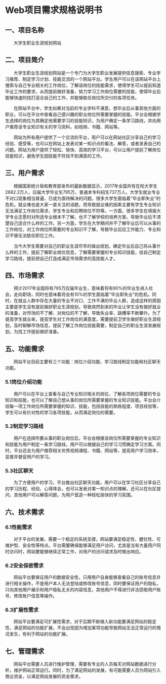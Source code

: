 # Web项目需求规格说明书

## 一、项目名称

   
&#160; &#160; &#160; &#160;大学生职业生涯规划网站

## 二、项目简介

&#160; &#160; &#160; &#160;大学生职业生涯规划网站是一个专门为大学生职业发展提供信息搜索、专业学习推荐、制定学习计划、技能交流的一个网站平台。学生用户可以在该网站平台上搜索与自己专业相关的工作岗位，了解该岗位的技能需求，使得学生可以提前知道毕业工作的要求，从而提前做好准备，努力学习工作岗位需要的技能，使得毕业后能够快速的找打适合自己的工作，并能够胜任岗位所交付的各项任务。

&#160; &#160; &#160; &#160;在网站平台中，学生如果对当前的专业学科不满意，想毕业后从事其他方面的职业，可以在平台中查看自己感兴趣的职业岗位所需要掌握的技能。平台会根据学生选择的岗位为其确定他需要学习的技能知识，为用户确定一条学习路线，并向用户推荐该专业知识有关的学习资料，如视频、书籍、网站等。

&#160; &#160; &#160; &#160;网站为所有用户提供了一个交流的平台，用户可以在网站社区分享自己的学习经验、感受等，也可以在网站上发表对某一知识点的看法、解答，或者发表自己的问题。网站为用户提供了轻松、愉快、高效的学习平台，可以让用户提前了解岗位技能知识，避免学生因技能不符找不到满意的工作。

## 三、用户需求

&#160; &#160; &#160; &#160;根据国家统计局和教育部发布的最新数据显示，2017年全国共有在校大学生2682.3万人，应届大学毕业生795万，普通本专科招生737万人。大学生就业专业不对口现象相当普遍，已成为亟待解决的问题。很多大学生面临着"毕业即失业"的危机，就业难也是大家一直关注的话题，而导致就业难的因素主要有学生专业知识无法满足工作岗位需求，学生专业和应聘岗位不符等。一方面，很多学生在填报大学专业志愿时对所选专业根本不了解，也不了解学校的培养方案，导致毕业后不清楚自己适合什么样的工作。另一方面，学生在大学期间并不了解毕业后可以从事的工作岗位，对工作岗位所需要的专业知识不了解，导致毕业后应工作能力、专业知识不够无法胜任职位工作。

&#160; &#160; &#160; &#160;当今大学生需要对自己的职业生涯尽早的做出规划，确定毕业后自己将从事什么样的工作，提前了解职业岗位信息，了解需要掌握的专业知识技能，给自己制定学习路线，提前把自己打造成满足市场需求的高技能人才。

## 四、市场需求

&#160; &#160; &#160; &#160;预计2017年全国将有795万应届毕业生，意味着将有90%的毕业生进入社会，走向职场，同时也意味着将会有10%的学生面临着"毕业即失业"的危机。同时，在就业人群中存在大量的专业不对口、工作不满的毕业人群，造成这样的原因主要是学生没有提前做好职业生涯规划，导致突然到来的毕业让学生没有做好就业的准备，对市场的不了解、对岗位的不了解，导致失业率、跳槽率不断攀升。为了提高学生就业率，提高学生对工作岗位的满意度，需要提前卫学生做好职业生涯规划，及时聊解市场信息，提前了解工作岗位技能需要，制定自己的职业生涯发展规划，为找工作提前做好准备。

## 五、功能需求

&#160; &#160; &#160; &#160;网站平台目前主要有三个功能：岗位介绍功能、学习路线制定功能和社区聊天功能。
### 5.1岗位介绍功能

&#160; &#160; &#160; &#160;用户可以在平台上查看与自己专业知识相关的岗位，了解各项岗位需要的专业知识和技能，也可以了解自己想从事的岗位所需要掌握的专业知识技能。平台会介绍每一项工作岗位所需要掌握的知识、技能，包括技能的熟练程度、项目经验等，学生可以有针对性的学习各项技能，从而满足岗位的需要。

### 5.2制定学习路线

&#160; &#160; &#160; &#160;用户在选择所要从事的职业岗位后，平台会根据该岗位所需要掌握的专业知识和技能为用户制定一条学习路线，用户可以根据自己的学习习惯确定学习方案。同时，平台还会为用户推荐相关优秀视频课程、书籍、网站等，提高用户学习效率，监督并督促用户的学习。

### 5.3社区聊天

&#160; &#160; &#160; &#160;为了方便用户的学习，平台推出社区聊天功能，用户可以在学习社区分享自己的学习历程、经验、心得体会，也可以发表对某一知识点的理解，还可以在社区提问，其他用户可以解答问题，为用户营造一种轻松愉快的学习氛围。

## 六、技术需求

### 6.1性能需求

&#160; &#160; &#160; &#160;对于平台的发展，需要一个稳定的系统支撑，网站要满足稳定性、健壮性、可维护型、安全性等特点。平台需要确保能够满足用户访问，尤其是当有大量用户同时访问时，网站要能够继续正常工作，对用户的访问请求及时做出响应。

### 6.2安全保密需求

&#160; &#160; &#160; &#160;网站平台要保证用户的数据安全性，只用用户自身能够查看自己的账号信息并进行相关操作，不是用户本人无法登陆或修改账号信息，同时要保证用户的隐私，只向其他用户展示和用户隐私无关的内容信息，其他用户不得进行非法窃取用户账号、修改账户信息等操作。

### 6.3扩展性需求

&#160; &#160; &#160; &#160;网站平台要满足可扩展性需求，对于后期不断植入新功能要满足网站的稳定性，满足网站的功能扩展，不会出现因为增加某项功能导致网站无法正常运行的情况发生，有利于网站的功能扩展。

## 七、管理需求

&#160; &#160; &#160; &#160;网站平台需要人员进行维护管理，需要有专业的人员每天对网站数据进行分析，维护网站正常运行。同时，为了满足网站的发展，有可能需要人员为网站引入商业资金，以满足网站发展的资金需求。
